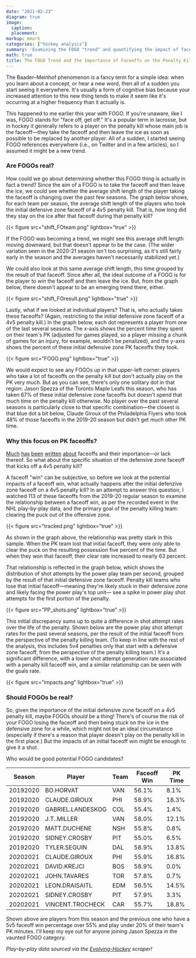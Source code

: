 ```yaml
---
date: "2021-02-23"
diagram: true
image:
  caption: 
  placement: 
markup: mmark
categories: ["hockey analysis"]
summary: 'Examining the FOGO "trend" and quantifying the impact of faceoffs on the penalty kill.'
math: true
title: The FOGO Trend and the Importance of Faceoffs on the Penalty Kill
---
```


The Baader–Meinhof phenomenon is a fancy term for a simple idea: when you learn about a concept, or hear a new word, then all of a sudden you start seeing it everywhere. It's usually a form of cognitive bias because your increased attention to this new thing tends to make it seem like it's occurring at a higher frequency than it actually is.

This happened to me earlier this year with FOGO. If you're unaware, like I was, FOGO stands for "face off, get off." It's a popular term in lacrosse, but in hockey it generally refers to a player on the penalty kill whose main job is the faceoff&mdash;they take the faceoff and then leave the ice as soon as possible to be replaced by another player. All of a sudden, I started seeing FOGO references everywhere (i.e., on Twitter and in a few articles), so I assumed it might be a new trend.

### Are FOGOs real?

How could we go about determining whether this FOGO thing is actually in fact a trend? Since the aim of a FOGO is to take the faceoff and then leave the ice, we could see whether the average shift length of the player taking the faceoff is changing over the past few seasons. The graph below shows, for each team per season, the average shift length of the players who took the initial defensive zone faceoff of a 4v5 penalty kill. That is, how long did they stay on the ice after that faceoff during that penalty kill?

{{< figure src="shift_FOteam.png" lightbox="true" >}}

If the FOGO was becoming a trend, we might see this average shift length moving downward, but that doesn't appear to be the case. (The wider variation seen in the 2020-21 season isn't too surprising, as it's still fairly early in the season and the averages haven't necessarily stabilized yet.)

We could also look at this same average shift length, this time grouped by the result of that faceoff. Since after all, the ideal outcome of a FOGO is for the player to *win* the faceoff and then leave the ice. But, from the graph below, there doesn't appear to be an emerging trend there, either. 

{{< figure src="shift_FOresult.png" lightbox="true" >}}

Lastly, what if we looked at individual players? That is, who actually takes these faceoffs? (Again, restricting to the initial defensive zone faceoff of a 4v5 penalty kill.) In the graph below, each dot represents a player from one of the last several seasons. The x-axis shows the percent time they spent on their team's PK (adjusted for games played, so a player missing a chunk of games for an injury, for example, wouldn't be penalized), and the y-axis shows the percent of these initial defensive zone PK faceoffs they took.

{{< figure src="FOGO.png" lightbox="true" >}}

We would expect to see any FOGOs up in that upper-left corner: players who take a lot of faceoffs on the penalty kill but don't actually play on the PK very much. But as you can see, there's only one solitary dot in that region: Jason Spezza of the Toronto Maple Leafs this season, who has taken 67% of these initial defensive zone faceoffs but doesn't spend that much time on the penalty kill otherwise. No player over the past several seasons is particularly close to that specific combination&mdash;the closest is that blue dot a bit below, Claude Giroux of the Philadelphia Flyers who took 48% of those faceoffs in the 2019-20 season but didn't get much other PK time.

### Why this focus on PK faceoffs?

<a href="http://statsportsconsulting.com/main/wp-content/uploads/FaceoffAnalysis12-12.pdf" target="_blank">Much</a> <a href="https://arxiv.org/pdf/1902.02397.pdf" target="_blank">has</a> <a href="https://www.arcticicehockey.com/2011/10/18/2491154/impact-of-winning-an-offensive-zone-faceoff-even-strength-vs-power" target="_blank">been</a> <a href="https://hockey-graphs.com/2015/01/15/the-relationship-between-corsi-and-winning-faceoffs/" target="_blank">written</a> <a href="https://archive.is/DEvjy" target="_blank">about</a> faceoffs and their importance&mdash;or lack thereof. So what about the specific situation of the defensive zone faceoff that kicks off a 4v5 penalty kill?

A faceoff "win" can be subjective, so before we look at the potential impacts of a faceoff win, what actually happens after the initial defenzive zone faceoff on a 4v5 penalty kill? In an attempt to answer this question, I watched 113 of these faceoffs from the 2019-20 regular season to examine the relationship between a faceoff win, as per the recorded event in the NHL play-by-play data, and the primary goal of the penalty killing team: clearing the puck out of the offensive zone.

{{< figure src="tracked.png" lightbox="true" >}}

As shown in the graph above, the relationship was pretty stark in this sample. When the PK team lost that initial faceoff, they were only able to clear the puck on the resulting possession five percent of the time. But when they won that faceoff, their clear rate increased to nearly 63 percent. 

That relationship is reflected in the graph below, which shows the distribution of shot attempts by the power play team per second, grouped by the result of that initial defensive zone faceoff. Penalty kill teams who lose that initial faceoff&mdash;meaning they're likely stuck in their defensive zone and likely facing the power play's top unit&mdash; see a spike in power play shot attempts for the first portion of the penalty.

{{< figure src="PP_shots.png" lightbox="true" >}}

This initial discrepancy sums up to quite a difference in shot attempt rates over the life of the penalty. Shown below are the power play shot attempt rates for the past several seasons, per the result of the initial faceoff from the perspective of the penalty killing team. (To keep in line with the rest of the analysis, this includes 5v4 penalties only that start with a defensive zone faceoff, from the perspective of the penalty killing team.) It's a significant difference, with a lower shot attempt generation rate associated with a penalty kill faceoff win, and a similar relationship can be seen with the goals rate.

{{< figure src="impacts.png" lightbox="true" >}}

### Should FOGOs be real?

So, given the importance of the initial defensive zone faceoff on a 4v5 penalty kill, maybe FOGOs *should* be a thing! There's of course the risk of your FOGO losing the faceoff and then being stuck on the ice in the defensive zone for a while, which might not be an ideal circumstance (especially if there's a reason that player doesn't play on the penalty kill in the first place.) But the impacts of an initial faceoff win might be enough to give it a shot. 

Who would be good potential FOGO candidates?

| Season      | Player | Team | Faceoff Win | PK Time |
| ----------- | ----------- | ----------- | ----------- | ----------- |
| 20192020 | BO.HORVAT | VAN | 56.1% | 8.1% |
| 20192020 | CLAUDE.GIROUX | PHI | 58.9% | 18.3% |
| 20192020 | GABRIEL.LANDESKOG | COL | 55.4% | 1.4% |
| 20192020 | J.T..MILLER | VAN | 58.0% | 12.1% |
| 20192020 | MATT.DUCHENE | NSH | 55.8% | 0.8% |
| 20192020 | SIDNEY.CROSBY | PIT | 55.0% | 6.5% |
| 20192020 | TYLER.SEGUIN | DAL | 58.9% | 13.8% |
| 20202021 | CLAUDE.GIROUX | PHI | 55.9% | 16.8% |
| 20202021 | DAVID.KREJCI | BOS | 58.9% | 0.0% |
| 20202021 | JOHN.TAVARES | TOR | 57.8% | 0.7% |
| 20202021 | LEON.DRAISAITL | EDM | 56.5% | 14.5% |
| 20202021 | SIDNEY.CROSBY | PIT | 57.9% | 3.3% |
| 20202021 | VINCENT.TROCHECK | CAR | 55.7% | 18.8% |

Shown above are players from this season and the previous one who have a 5v5 faceoff win percentage over 55% and play under 20% of their team's PK minutes. I'll keep my eye out for anyone joining Jason Spezza in the vaunted FOGO category.

*Play-by-play data sourced via the <a href="https://evolving-hockey.com/" target="_blank">Evolving-Hockey</a> scraper!*